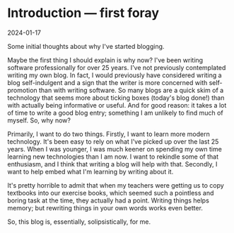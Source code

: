 # Introduction — first foray
2024-01-17

Some initial thoughts about why I've started blogging.

Maybe the first thing I should explain is why now? I've been writing software
professionally for over 25 years. I've not previously contemplated writing my
own blog. In fact, I would previously have considered writing a blog
self-indulgent and a sign that the writer is more concerned with self-promotion
than with writing software. So many blogs are a quick skim of a technology
that seems more about ticking boxes (today's blog done!) than with actually
being informative or useful. And for good reason: it takes a lot of time to
write a good blog entry; something I am unlikely to find much of myself. So, why
now?

Primarily, I want to do two things. Firstly, I want to learn more modern
technology. It's been easy to rely on what I've picked up over the last 25
years. When I was younger, I was much keener on spending my own time learning
new technologies than I am now. I want to rekindle some of that enthusiasm,
and I think that writing a blog will help with that. Secondly, I want to help
embed what I'm learning by writing about it.

It's pretty horrible to admit that when my teachers were getting us to copy
textbooks into our exercise books, which seemed such a pointless and boring
task at the time, they actually had a point. Writing things helps memory; but
rewriting things in your own words works even better.

So, this blog is, essentially, solipsistically, for me.
